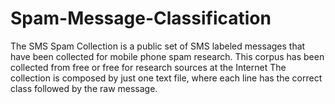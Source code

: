 # Spam-Message-Classification
The SMS Spam Collection is a public set of SMS labeled messages that have been collected for mobile phone spam research.
This corpus has been collected from free or free for research sources at the Internet
The collection is composed by just one text file, where each line has the correct class followed by the raw message.

